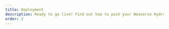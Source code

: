 ```yaml
---
title: Deployment
description: Ready to go live? Find out how to push your Weaverse Hydrogen project to different platforms. It's simpler than you think!
order: 2
---
```

